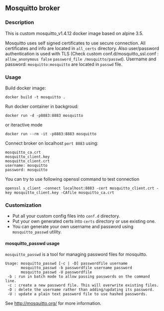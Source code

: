 ## Mosquitto broker
### Description
This is custom mosquitto_v1.4.12 docker image based on alpine 3.5.

Mosquitto uses self signed certificates to use secure connection. All certificates and info are located in ``all_certs`` directory.
Also user/password authentication is used with TLS (Check custom conf.d/mosquitto_ssl.conf : `` allow_anonymous false `` `` password_file /mosquitto/passwd ``). Username and password: `` mosquitto:mosquitto `` are located in `` passwd `` file.



### Usage
Build docker image:
```
docker build -t mosquitto .
```

Run docker container in backgroud:
```
docker run -d -p8883:8883 mosquitto
```
or iteractive mode
```
docker run --rm -it -p8883:8883 mosquitto
```
Connect broker on localhost ``port 8883`` using:
```
mosquitto_ca.crt
mosquitto_client.key
mosquitto_client.crt
username: mosquitto
password: mosquitto
```
You can try to use following openssl command to test connection
```
openssl s_client -connect localhost:8883 -cert mosquitto_client.crt -key mosquitto_client.key -CAfile mosquitto_ca.crt
```

### Customization
- Put all your custom config files into ``conf.d`` directory.
- Put your own generated certs into `` certs `` directory or use existing one.
- You can generate your own username and password using `` mosquitto_passwd `` utility.

#### mosquitto_passwd usage

``mosquitto_passwd`` is a tool for managing password files for mosquitto.

```
Usage: mosquitto_passwd [-c | -D] passwordfile username
       mosquitto_passwd -b passwordfile username password
       mosquitto_passwd -U passwordfile
 -b : run in batch mode to allow passing passwords on the command line.
 -c : create a new password file. This will overwrite existing files.
 -D : delete the username rather than adding/updating its password.
 -U : update a plain text password file to use hashed passwords.
```
See http://mosquitto.org/ for more information.
